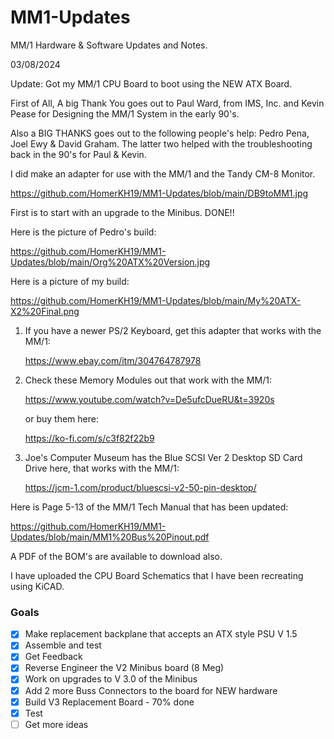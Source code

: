 # MM1-Updates

MM/1 Hardware & Software Updates and Notes.

03/08/2024

Update: Got my MM/1 CPU Board to boot using the NEW ATX Board.

First of All, A big Thank You goes out to Paul Ward, from IMS, Inc. and Kevin Pease for Designing the MM/1 System in the early 90's.

Also a BIG THANKS goes out to the following people's help: Pedro Pena, Joel Ewy & David Graham.
The latter two helped with the troubleshooting back in the 90's for Paul & Kevin.

I did make an adapter for use with the MM/1 and the Tandy CM-8 Monitor.

https://github.com/HomerKH19/MM1-Updates/blob/main/DB9toMM1.jpg

First is to start with an upgrade to the Minibus. DONE!!

Here is the picture of Pedro's build:

https://github.com/HomerKH19/MM1-Updates/blob/main/Org%20ATX%20Version.jpg

Here is a picture of my build:

https://github.com/HomerKH19/MM1-Updates/blob/main/My%20ATX-X2%20Final.png

1) If you have a newer PS/2 Keyboard, get this adapter that works with the MM/1:

   https://www.ebay.com/itm/304764787978

2) Check these Memory Modules out that work with the MM/1:

   https://www.youtube.com/watch?v=De5ufcDueRU&t=3920s

   or buy them here:

   https://ko-fi.com/s/c3f82f22b9

3) Joe's Computer Museum has the Blue SCSI Ver 2 Desktop SD Card Drive here, that works with the MM/1:

   https://jcm-1.com/product/bluescsi-v2-50-pin-desktop/

Here is Page 5-13 of the MM/1 Tech Manual that has been updated:

https://github.com/HomerKH19/MM1-Updates/blob/main/MM1%20Bus%20Pinout.pdf

A PDF of the BOM's are available to download also.

I have uploaded the CPU Board Schematics that I have been recreating using KiCAD.

### Goals
- [X] Make replacement backplane that accepts an ATX style PSU V 1.5
- [X] Assemble and test
- [X] Get Feedback
- [X] Reverse Engineer the V2 Minibus board (8 Meg)
- [X] Work on upgrades to V 3.0 of the Minibus
- [X] Add 2 more Buss Connectors to the board for NEW hardware
- [X] Build V3 Replacement Board - 70% done
- [X] Test
- [ ] Get more ideas

